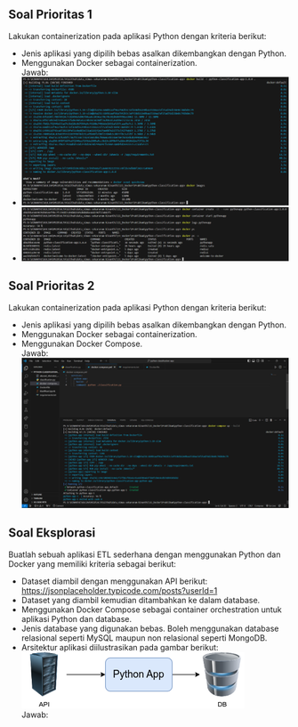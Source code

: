 ## Soal Prioritas 1

Lakukan containerization pada aplikasi Python dengan kriteria berikut:
- Jenis aplikasi yang dipilih bebas asalkan dikembangkan dengan Python.
- Menggunakan Docker sebagai containerization.\
Jawab:
- ![alt text](https://github.com/arumkinanthi/data_nimas-sekararum-kinanthi/blob/main/11_Docker/Screenshot/Containerize%20python%20app.png?raw=true)
- ![alt text](https://github.com/arumkinanthi/data_nimas-sekararum-kinanthi/blob/main/11_Docker/Screenshot/Making%20a%20container.png?raw=true)

   
## Soal Prioritas 2

Lakukan containerization pada aplikasi Python dengan kriteria berikut:
- Jenis aplikasi yang dipilih bebas asalkan dikembangkan dengan Python.
- Menggunakan Docker sebagai containerization.
- Menggunakan Docker Compose.\
Jawab:
   ![alt text](https://github.com/arumkinanthi/data_nimas-sekararum-kinanthi/blob/main/11_Docker/Screenshot/Using%20docker%20compose.png?raw=true)

   
## Soal Eksplorasi
Buatlah sebuah aplikasi ETL sederhana dengan menggunakan Python dan Docker yang memiliki kriteria sebagai berikut:
- Dataset diambil dengan menggunakan API berikut: https://jsonplaceholder.typicode.com/posts?userId=1 
- Dataset yang diambil kemudian ditambahkan ke dalam database.
- Menggunakan Docker Compose sebagai container orchestration untuk aplikasi Python dan database.
- Jenis database yang digunakan bebas. Boleh menggunakan database relasional seperti MySQL maupun non relasional seperti MongoDB.
- Arsitektur aplikasi diilustrasikan pada gambar berikut:
   ![alt text](https://github.com/arumkinanthi/data_nimas-sekararum-kinanthi/blob/main/11_Docker/Screenshot/arsitektur%20aplikasi%20ETL.png?raw=true)
   \
Jawab:
   